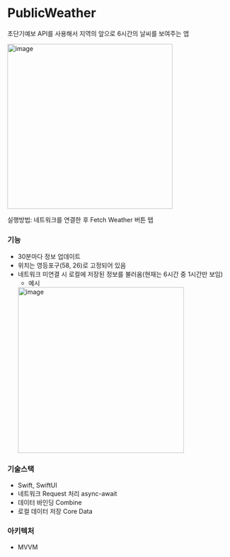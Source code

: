 # PublicWeather

초단기예보 API를 사용해서 지역의 앞으로 6시간의 날씨를 보여주는 앱

<img width="373" alt="image" src="https://github.com/user-attachments/assets/4087fbd6-0dd8-4023-b72b-3163fb83bd1d">

실행방법: 네트워크를 연결한 후 Fetch Weather 버튼 탭
### 기능
* 30분마다 정보 업데이트
* 위치는 영등포구(58, 26)로 고정되어 있음
* 네트워크 미연결 시 로컬에 저장된 정보를 불러옴(현재는 6시간 중 1시간만 보임)
  * 예시
  <img width="375" alt="image" src="https://github.com/user-attachments/assets/59487fbf-22da-4ba3-8722-d6ad4290dd52">

### 기술스택
* Swift, SwiftUI
* 네트워크 Request 처리 async-await
* 데이터 바인딩 Combine
* 로컬 데이터 저장 Core Data
  
### 아키텍처
* MVVM


